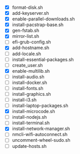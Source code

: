 - [x] format-disk.sh
- [x] add-keyserver.sh
- [x] enable-parallel-downloads.sh
- [x] install-pacstrap-base.sh
- [x] gen-fstab.sh
- [x] mirror-list.sh
- [ ] efi-grub-config.sh
- [x] add-hostname.sh
- [ ] add-locale.sh
- [ ] install-essential-packages.sh
- [ ] create_user.sh
- [x] enable-multilib.sh
- [ ] install-audio.sh
- [ ] install-docker.sh
- [ ] install-fonts.sh
- [ ] install-graphics.sh
- [ ] install-i3.sh
- [ ] install-laptop-packages.sh
- [x] install-microcode.sh
- [ ] install-nodejs.sh
- [ ] install-terminal.sh
- [x] install-network-manager.sh
- [ ] nmcli-wifi-autoconnect.sh
- [ ] uncomment-wheel-sudo.sh
- [ ] update-hosts.sh

